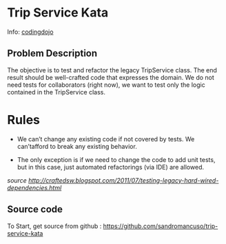 # Trip Service Kata

Info: [codingdojo](https://codingdojo.org/kata/TripService/)

## Problem Description

The objective is to test and refactor the legacy TripService class. The end result should be well-crafted code that expresses the domain. We do not need tests for collaborators (right now), we want to test only the logic contained in the TripService class.

# Rules

* We can’t change any existing code if not covered by tests. We can’tafford to break any existing behavior.

* The only exception is if we need to change the code to add unit tests, but in this case, just automated refactorings (via IDE) are allowed.


_source http://craftedsw.blogspot.com/2011/07/testing-legacy-hard-wired-dependencies.html_


## Source code

To Start, get source from github : https://github.com/sandromancuso/trip-service-kata